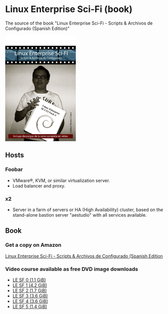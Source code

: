 # Linux Enterprise Sci-Fi (book)

The source of the book "Linux Enterprise Sci-Fi - Scripts &amp; Archivos de Configurado (Spanish Edition)"

<img alt="Cover" src="cover.jpg?raw=true" width="225" height="337" />

## Hosts

### Foobar

- VMware®, KVM, or similar virtualization server.
- Load balancer and proxy.

### x2

- Server in a farm of servers or HA (High Availability) cluster, based on the stand-alone bastion server "aestudio" with all services
available.

## Book

### Get a copy on Amazon
[Linux Enterprise Sci-Fi - Scripts & Archivos de Configurado (Spanish Edition](https://www.amazon.com/Linux-Enterprise-Sci-Fi-Archivos-Configurado/dp/1507869746)

### Video course available as free DVD image downloads

* [LE SF 0 (1.1 GiB)](https://drive.google.com/drive/folders/1w-lkkZnIJOM7QmI0daPTpS36QQE_MELE?usp=sharing)
* [LE SF 1 (4.2 GiB)](https://drive.google.com/drive/folders/1pFdzAPaIyrdpzgKj0gprgvyPVIUgjuv_?usp=drive_link)
* [LE SF 2 (1.7 GiB)](https://drive.google.com/drive/folders/1HLxkC0Zq63ywPtzRo1OD14LDI4xfu_k4?usp=sharing)
* [LE SF 3 (3.6 GiB)](https://drive.google.com/drive/folders/1L_nDHakgL32KUMCfRqeINN6kdMB3GRO-?usp=sharing)
* [LE SF 4 (3.6 GiB)](https://drive.google.com/drive/folders/1zYrg196FURZ8nH4iGap108Qn7DDUUR20?usp=sharing)
* [LE SF 5 (1.4 GiB)](https://drive.google.com/drive/folders/1-UJTBUNR6RSD3srR6aEJP2puartU_M5m?usp=sharing)
